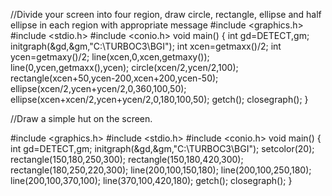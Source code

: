 //Divide your screen into four region, draw circle, rectangle, ellipse and half ellipse in each region with appropriate message
#include <graphics.h>
#include <stdio.h>
#include <conio.h>
void main()
{
int gd=DETECT,gm;
initgraph(&gd,&gm,"C:\\TURBOC3\\BGI");
int xcen=getmaxx()/2;
int ycen=getmaxy()/2;
line(xcen,0,xcen,getmaxy());
line(0,ycen,getmaxx(),ycen);
circle(xcen/2,ycen/2,100);
rectangle(xcen+50,ycen-200,xcen+200,ycen-50);
ellipse(xcen/2,ycen+ycen/2,0,360,100,50);
ellipse(xcen+xcen/2,ycen+ycen/2,0,180,100,50);
getch();
closegraph();
}


//Draw a simple hut on the screen.

#include <graphics.h>
#include <stdio.h>
#include <conio.h>
void main()
{
int gd=DETECT,gm;
initgraph(&gd,&gm,"C:\\TURBOC3\\BGI");
setcolor(20);
rectangle(150,180,250,300);
rectangle(150,180,420,300);
rectangle(180,250,220,300);
line(200,100,150,180);
line(200,100,250,180);
line(200,100,370,100);
line(370,100,420,180);
getch();
closegraph();
}

